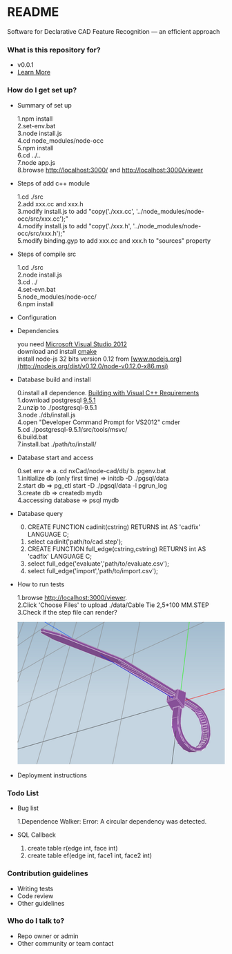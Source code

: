 # README #

Software for Declarative CAD Feature Recognition — an efﬁcient approach

### What is this repository for? ###

* v0.0.1
* [Learn More]()

### How do I get set up? ###

* Summary of set up
  
	1.npm install  
	2.set-env.bat  
	3.node install.js  
	4.cd node_modules/node-occ  
	5.npm install  
	6.cd ../..  
	7.node app.js  
	8.browse [http://localhost:3000/](http://localhost:3000/) and [http://localhost:3000/viewer](http://localhost:3000/viewer)  

* Steps of add c++ module

	1.cd ./src  
	2.add xxx.cc and xxx.h  
	3.modify install.js to add "copy('./xxx.cc', '../node_modules/node-occ/src/xxx.cc');"  
	4.modify install.js to add "copy('./xxx.h', '../node_modules/node-occ/src/xxx.h');"  
	5.modify binding.gyp to add xxx.cc and xxx.h to "sources" property  

* Steps of compile src

	1.cd ./src  
	2.node install.js  
	3.cd ../  
	4.set-evn.bat  
	5.node_modules/node-occ/  
	6.npm install  

* Configuration
* Dependencies

	you need [Microsoft Visual Studio 2012](http://www.microsoft.com/en-us/download/details.aspx?id=30682)  
	download and install [cmake](http://www.cmake.org/download/)  
	install node-js 32 bits version 0.12 from [www.nodejs.org](http://nodejs.org/dist/v0.12.0/node-v0.12.0-x86.msi)  

* Database build and install

	0.install all dependence. [Building with Visual C++ Requirements](http://www.postgresql.org/docs/devel/static/install-windows-full.html)  
	1.download postgresql [9.5.1](https://ftp.postgresql.org/pub/source/v9.5.1/postgresql-9.5.1.tar.bz2)  
	2.unzip to ./postgresql-9.5.1  
	3.node ./db/install.js  
	4.open "Developer Command Prompt for VS2012" cmder  
	5.cd ./postgresql-9.5.1/src/tools/msvc/  
	6.build.bat  
	7.install.bat ./path/to/install/  

* Database start and access

	0.set env => a. cd nxCad/node-cad/db/ b. pgenv.bat  
	1.initialize db (only first time) => initdb -D ./pgsql/data  
	2.start db => pg_ctl start -D ./pgsql/data -l pgrun_log  
	3.create db => createdb mydb  
	4.accessing database => psql mydb  

* Database query

	0. CREATE FUNCTION cadinit(cstring) RETURNS int AS 'cadfix' LANGUAGE C;  
	1. select cadinit('path/to/cad.step');  
	2. CREATE FUNCTION full_edge(cstring,cstring) RETURNS int AS 'cadfix' LANGUAGE C;  
	3. select full_edge('evaluate','path/to/evaluate.csv');  
	4. select full_edge('import','path/to/import.csv');  

* How to run tests

	1.browse [http://localhost:3000/viewer](http://localhost:3000/viewer).  
	2.Click 'Choose Files' to upload ./data/Cable Tie 2,5*100 MM.STEP  
	3.Check if the step file can render?  


	![Image of Cable Tie](./data/CableTie.png)  

* Deployment instructions

### Todo List ###

* Bug list

	1.Dependence Walker: Error: A circular dependency was detected.

* SQL Callback

	1. create table r(edge int, face int)  
	2. create table ef(edge int, face1 int, face2 int)

### Contribution guidelines ###

* Writing tests
* Code review
* Other guidelines

### Who do I talk to? ###

* Repo owner or admin
* Other community or team contact